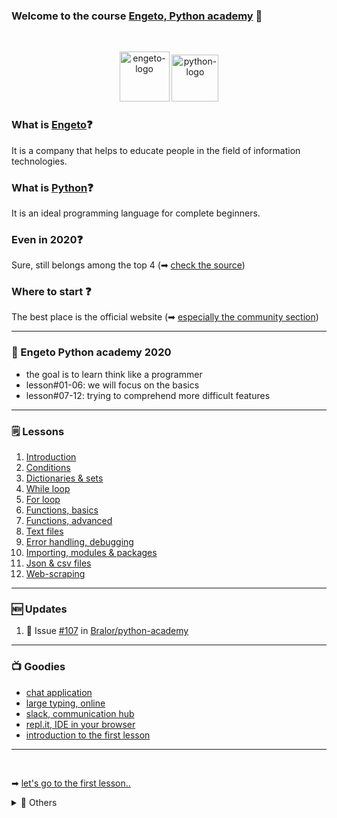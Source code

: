 ### Welcome to the course [Engeto, Python academy](https://engeto.cz/python-akademie/) 👋
<br />

<p align="center">
  <img alt="engeto-logo" width="80px" src="https://engeto.cz/wp-content/uploads/2019/01/engeto-square.png" />
  <img alt="python-logo" width="75px" src="https://hackaday.com/wp-content/uploads/2019/09/python-logo.png" />
</p>

### What is [Engeto](https://engeto.cz/o-nas/)❓
It is a company that helps to educate people in the field of information
technologies.

### What is [Python](https://www.python.org)❓
It is an ideal programming language for complete beginners.

### Even in 2020❓
Sure, still belongs among the top 4
(➡ [check the source](https://www.codingame.com/work/codingame-developer-survey-2020/#page6))

### Where to start ❓
The best place is the official website
(➡ [especially the community section](https://www.python.org/community/))

---

### 📓 Engeto Python academy 2020
- the goal is to learn think like a programmer
- lesson#01-06: we will focus on the basics
- lesson#07-12: trying to comprehend more difficult features
---

### 🗒 Lessons
1. [Introduction](https://github.com/Bralor/python-academy/tree/lekce01)
2. [Conditions](https://github.com/Bralor/python-academy/blob/lekce02/README.md)
3. [Dictionaries & sets](https://github.com/Bralor/python-academy/tree/lekce03)
4. [While loop](https://github.com/Bralor/python-academy/tree/lekce04)
5. [For loop](https://github.com/Bralor/python-academy/tree/lekce05)
6. [Functions, basics](https://github.com/Bralor/python-academy/tree/lekce06)
7. [Functions, advanced](https://github.com/Bralor/python-academy/tree/lekce07)
8. [Text files](https://github.com/Bralor/python-academy/tree/lekce08)
9. [Error handling, debugging](https://github.com/Bralor/python-academy/tree/lekce09)
10. [Importing, modules & packages](https://github.com/Bralor/python-academy/tree/lekce10)
11. [Json & csv files](https://github.com/Bralor/python-academy/tree/lekce11)
12. [Web-scraping](https://github.com/Bralor/python-academy/tree/lekce12)
---

### 🆕 Updates
<!--START_SECTION:activities-->
1. 🏁 Issue [#107](https://github.com/Bralor/python-academy/issues/107) in [Bralor/python-academy](https://github.com/Bralor/python-academy)
<!--END_SECTION:activities-->

---

### 📺 Goodies
- [chat application](https://tlk.io/)
- [large typing, online](https://large-type.com/#*hello*)
- [slack, communication hub](https://slack.com/intl/en-cz/)
- [repl.it, IDE in your browser](https://repl.it)
- [introduction to the first lesson](https://docs.google.com/presentation/d/1BKgmTrre-Go78OjExTP2JfaXTgUZ1KX2RRoayX6grsk/edit#slide=id.ga479756cdf_0_6)
---
<br />

➡ [let's go to the first lesson..](https://github.com/Bralor/python-academy/tree/lekce01)

<details>
  <summary>🔽 Others</summary>

<!--START_SECTION:details-->
- 🐍 [Install Python](https://docs.python.org/3/using/index.html)
- 🗒 [LinkedIn](https://www.linkedin.com/in/matous-holinka/)
<!--END_SECTION:details-->

</details>


